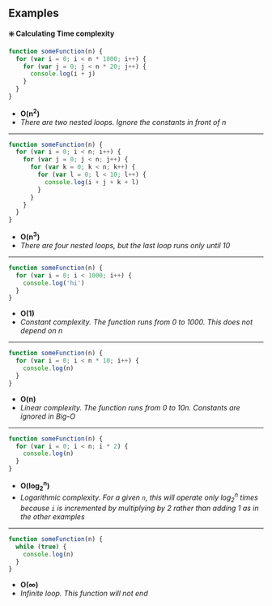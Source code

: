 ## Examples

**❇️ Calculating Time complexity**

```js
function someFunction(n) {
  for (var i = 0; i < n * 1000; i++) {
    for (var j = 0; j < n * 20; j++) {
      console.log(i + j)
    }
  }
}
```

- **O(n<sup>2</sup>)**
- _There are two nested loops. Ignore the constants in front of n_

---

```js
function someFunction(n) {
  for (var i = 0; i < n; i++) {
    for (var j = 0; j < n; j++) {
      for (var k = 0; k < n; k++) {
        for (var l = 0; l < 10; l++) {
          console.log(i + j + k + l)
        }
      }
    }
  }
}
```

- **O(n<sup>3</sup>)**
- _There are four nested loops, but the last loop runs only until 10_

---

```js
function someFunction(n) {
  for (var i = 0; i < 1000; i++) {
    console.log('hi')
  }
}
```

- **O(1)**
- _Constant complexity. The function runs from 0 to 1000. This does not depend on n_

---

```js
function someFunction(n) {
  for (var i = 0; i < n * 10; i++) {
    console.log(n)
  }
}
```

- **O(n)**
- _Linear complexity. The function runs from 0 to 10n. Constants are ignored in Big-O_

---

```js
function someFunction(n) {
  for (var i = 0; i < n; i * 2) {
    console.log(n)
  }
}
```

- **O(log<sub>2</sub><sup>n</sup>)**
- _Logarithmic complexity. For a given `n`, this will operate only log<sub>2</sub><sup>n</sup> times because `i` is incremented by multiplying by 2 rather than adding 1 as in the other examples_

---

```js
function someFunction(n) {
  while (true) {
    console.log(n)
  }
}
```

- **O(∞)**
- _Infinite loop. This function will not end_

